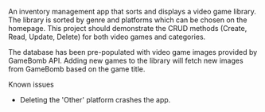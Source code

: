 An inventory management app that sorts and displays a video game library. The library is sorted by genre and platforms which can be chosen on the homepage. This project should demonstrate the CRUD methods (Create, Read, Update, Delete) for both video games and categories.

The database has been pre-populated with video game images provided by GameBomb API. Adding new games to the library will fetch new images from GameBomb based on the game title.

Known issues
- Deleting the 'Other' platform crashes the app.
